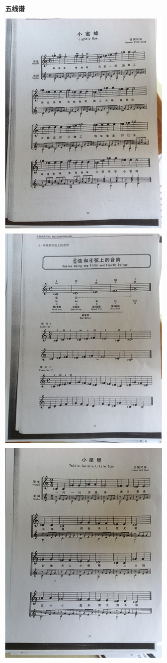## 五线谱

![Alt text](archives/guitar/images/2014-12-06-01.JPG)

![Alt text](archives/guitar/images/2014-12-06-02.JPG)

![Alt text](archives/guitar/images/2014-12-06-03.JPG)